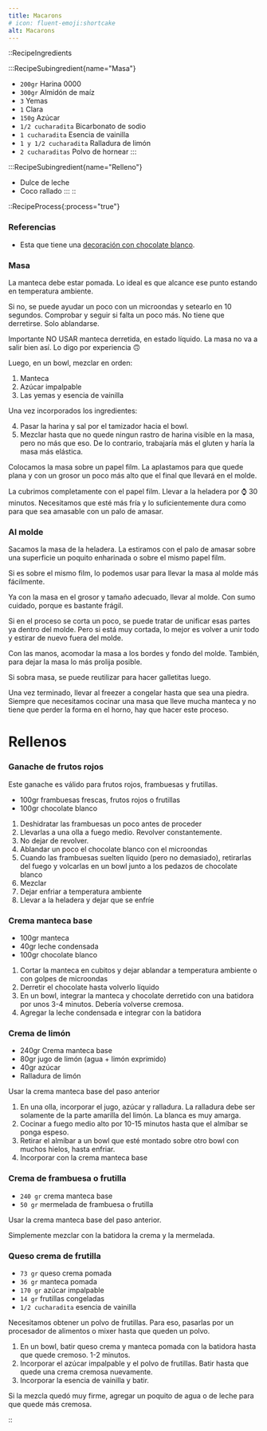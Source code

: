```yaml
---
title: Macarons
# icon: fluent-emoji:shortcake
alt: Macarons
---
```



::RecipeIngredients

:::RecipeSubingredient{name="Masa"}
- `200gr` Harina 0000
- `300gr` Almidón de maíz
- `3` Yemas
- `1` Clara
- `150g` Azúcar
- `1/2 cucharadita` Bicarbonato de sodio
- `1 cucharadita` Esencia de vainilla
- `1 y 1/2 cucharadita` Ralladura de limón
- `2 cucharaditas` Polvo de hornear
:::

:::RecipeSubingredient{name="Relleno"}
- Dulce de leche
- Coco rallado
:::
::

::RecipeProcess{:process="true"}

### Referencias

- Esta que tiene una [decoración con chocolate blanco]((https://www.youtube.com/watch?v=zxp4soMrJ-A)).

### Masa

La manteca debe estar pomada. Lo ideal es que alcance ese punto estando en temperatura ambiente.

Si no, se puede ayudar un poco con un microondas y setearlo en 10 segundos. Comprobar y seguir si falta un poco más. No tiene que derretirse. Solo ablandarse.

Importante NO USAR manteca derretida, en estado líquido. La masa no va a salir bien así. Lo digo por experiencia 🙃

Luego, en un bowl, mezclar en orden:

1. Manteca
2. Azúcar impalpable
3. Las yemas y esencia de vainilla

Una vez incorporados los ingredientes:

4. Pasar la harina y sal por el tamizador hacia el bowl.
5. Mezclar hasta que no quede ningun rastro de harina visible en la masa, pero no más que eso. De lo contrario, trabajaría más el gluten y haría la masa más elástica.

Colocamos la masa sobre un papel film. La aplastamos para que quede plana y con un grosor un poco más alto que el final que llevará en el molde.

La cubrimos completamente con el papel film. Llevar a la heladera por ⌚ 30 minutos. Necesitamos que esté más fría y lo suficientemente dura como para que sea amasable con un palo de amasar.

### Al molde

Sacamos la masa de la heladera. La estiramos con el palo de amasar sobre una superficie un poquito enharinada o sobre el mismo papel film.

Si es sobre el mismo film, lo podemos usar para llevar la masa al molde más fácilmente.

Ya con la masa en el grosor y tamaño adecuado, llevar al molde. Con sumo cuidado, porque es bastante frágil. 

Si en el proceso se corta un poco, se puede tratar de unificar esas partes ya dentro del molde. Pero si está muy cortada, lo mejor es volver a unir todo y estirar de nuevo fuera del molde.

Con las manos, acomodar la masa a los bordes y fondo del molde. También, para dejar la masa lo más prolija posible.

Si sobra masa, se puede reutilizar para hacer galletitas luego.

Una vez terminado, llevar al freezer a congelar hasta que sea una piedra. Siempre que necesitamos cocinar una masa que lleve mucha manteca y no tiene que perder la forma en el horno, hay que hacer este proceso.

# Rellenos

### Ganache de frutos rojos

Este ganache es válido para frutos rojos, frambuesas y frutillas.

- 100gr frambuesas frescas, frutos rojos o frutillas
- 100gr chocolate blanco 

1. Deshidratar las frambuesas un poco antes de proceder
2. Llevarlas a una olla a fuego medio. Revolver constantemente.
3. No dejar de revolver. 
4. Ablandar un poco el chocolate blanco con el microondas
5. Cuando las frambuesas suelten líquido (pero no demasiado), retirarlas del fuego y volcarlas en un bowl junto a los pedazos de chocolate blanco
6. Mezclar
7. Dejar enfriar a temperatura ambiente
8. Llevar a la heladera y dejar que se enfríe

### Crema manteca base

- 100gr manteca
- 40gr leche condensada
- 100gr chocolate blanco

1. Cortar la manteca en cubitos y dejar ablandar a temperatura ambiente o con golpes de microondas
2. Derretir el chocolate hasta volverlo líquido
3. En un bowl, integrar la manteca y chocolate derretido con una batidora por unos 3-4 minutos. Debería volverse cremosa.
4. Agregar la leche condensada e integrar con la batidora

### Crema de limón

- 240gr Crema manteca base
- 80gr jugo de limón (agua + limón exprimido)
- 40gr azúcar
- Ralladura de limón

Usar la crema manteca base del paso anterior

1. En una olla, incorporar el jugo, azúcar y ralladura. La ralladura debe ser solamente de la parte amarilla del limón. La blanca es muy amarga.
2. Cocinar a fuego medio alto por 10-15 minutos hasta que el almíbar se ponga espeso.
3. Retirar el almíbar a un bowl que esté montado sobre otro bowl con muchos hielos, hasta enfriar.
4. Incorporar con la crema manteca base

### Crema de frambuesa o frutilla

- `240 gr` crema manteca base
- `50 gr` mermelada de frambuesa o frutilla

Usar la crema manteca base del paso anterior.

Simplemente mezclar con la batidora la crema y la mermelada.

### Queso crema de frutilla
- `73 gr` queso crema pomada
- `36 gr` manteca pomada
- `170 gr` azúcar impalpable
- `14 gr` frutillas congeladas
- `1/2 cucharadita` esencia de vainilla

Necesitamos obtener un polvo de frutillas. Para eso, pasarlas por un procesador de alimentos o mixer hasta que queden un polvo.

1. En un bowl, batir queso crema y manteca pomada con la batidora hasta que quede cremoso. 1-2 minutos.
2. Incorporar el azúcar impalpable y el polvo de frutillas. Batir hasta que quede una crema cremosa nuevamente.
3. Incorporar la esencia de vainilla y batir.

Si la mezcla quedó muy firme, agregar un poquito de agua o de leche para que quede más cremosa.


::